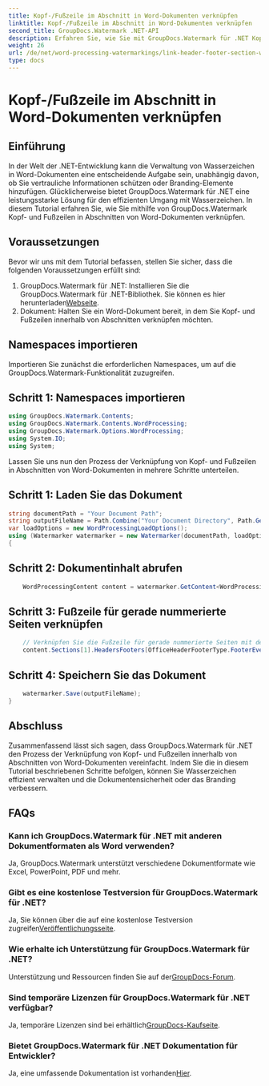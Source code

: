 ```yaml
---
title: Kopf-/Fußzeile im Abschnitt in Word-Dokumenten verknüpfen
linktitle: Kopf-/Fußzeile im Abschnitt in Word-Dokumenten verknüpfen
second_title: GroupDocs.Watermark .NET-API
description: Erfahren Sie, wie Sie mit GroupDocs.Watermark für .NET Kopf- und Fußzeilen in Abschnitten von Word-Dokumenten effizient verknüpfen. Dokumentenmanagement und Sicherheit.
weight: 26
url: /de/net/word-processing-watermarkings/link-header-footer-section-word-docs/
type: docs
---
```

# Kopf-/Fußzeile im Abschnitt in Word-Dokumenten verknüpfen

## Einführung
In der Welt der .NET-Entwicklung kann die Verwaltung von Wasserzeichen in Word-Dokumenten eine entscheidende Aufgabe sein, unabhängig davon, ob Sie vertrauliche Informationen schützen oder Branding-Elemente hinzufügen. Glücklicherweise bietet GroupDocs.Watermark für .NET eine leistungsstarke Lösung für den effizienten Umgang mit Wasserzeichen. In diesem Tutorial erfahren Sie, wie Sie mithilfe von GroupDocs.Watermark Kopf- und Fußzeilen in Abschnitten von Word-Dokumenten verknüpfen.
## Voraussetzungen
Bevor wir uns mit dem Tutorial befassen, stellen Sie sicher, dass die folgenden Voraussetzungen erfüllt sind:
1. GroupDocs.Watermark für .NET: Installieren Sie die GroupDocs.Watermark für .NET-Bibliothek. Sie können es hier herunterladen[Webseite](https://releases.groupdocs.com/Watermark/net/).
2. Dokument: Halten Sie ein Word-Dokument bereit, in dem Sie Kopf- und Fußzeilen innerhalb von Abschnitten verknüpfen möchten.

## Namespaces importieren
Importieren Sie zunächst die erforderlichen Namespaces, um auf die GroupDocs.Watermark-Funktionalität zuzugreifen.
## Schritt 1: Namespaces importieren
```csharp
using GroupDocs.Watermark.Contents;
using GroupDocs.Watermark.Contents.WordProcessing;
using GroupDocs.Watermark.Options.WordProcessing;
using System.IO;
using System;
```
Lassen Sie uns nun den Prozess der Verknüpfung von Kopf- und Fußzeilen in Abschnitten von Word-Dokumenten in mehrere Schritte unterteilen.
## Schritt 1: Laden Sie das Dokument
```csharp
string documentPath = "Your Document Path";
string outputFileName = Path.Combine("Your Document Directory", Path.GetFileName(documentPath));
var loadOptions = new WordProcessingLoadOptions();
using (Watermarker watermarker = new Watermarker(documentPath, loadOptions))
{
```
## Schritt 2: Dokumentinhalt abrufen
```csharp
    WordProcessingContent content = watermarker.GetContent<WordProcessingContent>();
```
## Schritt 3: Fußzeile für gerade nummerierte Seiten verknüpfen
```csharp
    // Verknüpfen Sie die Fußzeile für gerade nummerierte Seiten mit der entsprechenden Fußzeile im vorherigen Abschnitt
    content.Sections[1].HeadersFooters[OfficeHeaderFooterType.FooterEven].IsLinkedToPrevious = true;
```
## Schritt 4: Speichern Sie das Dokument
```csharp
    watermarker.Save(outputFileName);
}
```

## Abschluss
Zusammenfassend lässt sich sagen, dass GroupDocs.Watermark für .NET den Prozess der Verknüpfung von Kopf- und Fußzeilen innerhalb von Abschnitten von Word-Dokumenten vereinfacht. Indem Sie die in diesem Tutorial beschriebenen Schritte befolgen, können Sie Wasserzeichen effizient verwalten und die Dokumentensicherheit oder das Branding verbessern.
## FAQs
### Kann ich GroupDocs.Watermark für .NET mit anderen Dokumentformaten als Word verwenden?
Ja, GroupDocs.Watermark unterstützt verschiedene Dokumentformate wie Excel, PowerPoint, PDF und mehr.
### Gibt es eine kostenlose Testversion für GroupDocs.Watermark für .NET?
Ja, Sie können über die auf eine kostenlose Testversion zugreifen[Veröffentlichungsseite](https://releases.groupdocs.com/).
### Wie erhalte ich Unterstützung für GroupDocs.Watermark für .NET?
 Unterstützung und Ressourcen finden Sie auf der[GroupDocs-Forum](https://forum.groupdocs.com/c/watermark/19).
### Sind temporäre Lizenzen für GroupDocs.Watermark für .NET verfügbar?
 Ja, temporäre Lizenzen sind bei erhältlich[GroupDocs-Kaufseite](https://purchase.groupdocs.com/temporary-license/).
### Bietet GroupDocs.Watermark für .NET Dokumentation für Entwickler?
 Ja, eine umfassende Dokumentation ist vorhanden[Hier](https://tutorials.groupdocs.com/Watermark/net/).